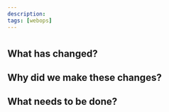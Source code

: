 ```yaml
---
description: 
tags: [webops]
---
```


# 

## What has changed?



## Why did we make these changes?


## What needs to be done?

